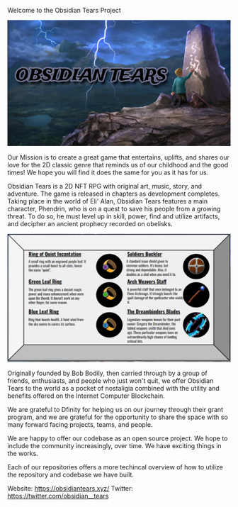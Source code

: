 Welcome to the Obsidian Tears Project

![Alt text](<Obsidian Tears cover art.png>)

Our Mission is to create a great game that entertains, uplifts, and shares our love for the 2D classic genre that reminds us of our childhood and the good times! We hope you will find it does the same for you as it has for us.

Obsidian Tears is a 2D NFT RPG with original art, music, story, and adventure. The game is released in chapters as development completes. Taking place in the world of Eli' Alan, Obsidian Tears features a main character, Phendrin, who is on a quest to save his people from a growing threat. To do so, he must level up in skill, power, find and utilize artifacts, and decipher an ancient prophecy recorded on obelisks. 

![Alt text](image-1.png)

Originally founded by Bob Bodily, then carried through by a group of friends, enthusiasts, and people who just won't quit, we offer Obsidian Tears to the world as a pocket of nostaligia combined with the utility and benefits offered on the Internet Computer Blockchain. 

We are grateful to Dfinity for helping us on our journey through their grant program, and we are grateful for the opportunity to share the space with so many forward facing projects, teams, and people. 

We are happy to offer our codebase as an open source project. We hope to include the community increasingly, over time. We have exciting things in the works.

Each of our repositories offers a more techincal overview of how to utilize the repository and codebase we have built. 

Website: https://obsidiantears.xyz/
Twitter: https://twitter.com/obsidian__tears

